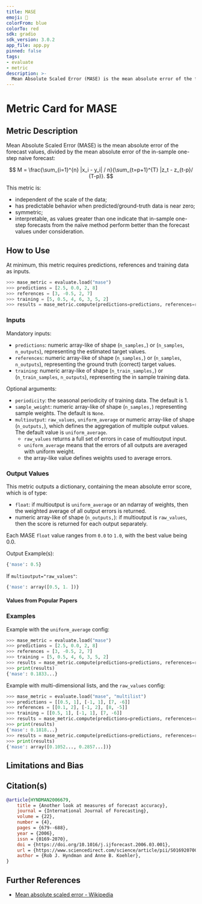 ```yaml
---
title: MASE
emoji: 🤗 
colorFrom: blue
colorTo: red
sdk: gradio
sdk_version: 3.0.2
app_file: app.py
pinned: false
tags:
- evaluate
- metric
description: >-
  Mean Absolute Scaled Error (MASE) is the mean absolute error of the forecast values, divided by the mean absolute error of the in-sample one-step naive forecast on the training set.
---
```


# Metric Card for MASE

## Metric Description

Mean Absolute Scaled Error (MASE) is the mean absolute error of the forecast values, divided by the mean absolute error of the in-sample one-step naive forecast:

$$
M = \frac{\sum_{i=1}^{n} |x_i - y_i| / n}{\sum_{t=p+1}^{T} |z_t - z_{t-p}/ (T-p)}.
$$

This metric is:
*  independent of the scale of the data;
* has predictable behavior when predicted/ground-truth data is near zero;
*  symmetric;
* interpretable,  as values greater than one indicate that in-sample one-step forecasts from the naïve method perform better than the forecast values under consideration.


## How to Use

At minimum, this metric requires predictions, references and training data as inputs.

```python
>>> mase_metric = evaluate.load("mase")
>>> predictions = [2.5, 0.0, 2, 8]
>>> references = [3, -0.5, 2, 7]
>>> training = [5, 0.5, 4, 6, 3, 5, 2]
>>> results = mase_metric.compute(predictions=predictions, references=references, training=training)
```

### Inputs

Mandatory inputs: 
- `predictions`: numeric array-like of shape (`n_samples,`) or (`n_samples`, `n_outputs`), representing the estimated target values.
- `references`: numeric array-like of shape (`n_samples,`) or (`n_samples`, `n_outputs`), representing the ground truth (correct) target values.
- `training`: numeric array-like of shape (`n_train_samples,`) or (`n_train_samples`, `n_outputs`), representing the in sample training data.

Optional arguments:
- `periodicity`: the seasonal periodicity of training data. The default is 1.
- `sample_weight`: numeric array-like of shape (`n_samples,`) representing sample weights. The default is `None`.
- `multioutput`: `raw_values`, `uniform_average` or numeric array-like of shape (`n_outputs,`), which defines the aggregation of multiple output values. The default value is `uniform_average`.
  - `raw_values` returns a full set of errors in case of multioutput input.
  - `uniform_average` means that the errors of all outputs are averaged with uniform weight. 
  - the array-like value defines weights used to average errors.

### Output Values
This metric outputs a dictionary, containing the mean absolute error score, which is of type:
- `float`: if multioutput is `uniform_average` or an ndarray of weights, then the weighted average of all output errors is returned.
- numeric array-like of shape (`n_outputs,`): if multioutput is `raw_values`, then the score is returned for each output separately. 

Each MASE `float` value ranges from `0.0` to `1.0`, with the best value being 0.0.

Output Example(s):
```python
{'mase': 0.5}
```

If `multioutput="raw_values"`:
```python
{'mase': array([0.5, 1. ])}
```

#### Values from Popular Papers


### Examples

Example with the `uniform_average` config:
```python
>>> mase_metric = evaluate.load("mase")
>>> predictions = [2.5, 0.0, 2, 8]
>>> references = [3, -0.5, 2, 7]
>>> training = [5, 0.5, 4, 6, 3, 5, 2]
>>> results = mase_metric.compute(predictions=predictions, references=references, training=training)
>>> print(results)
{'mase': 0.1833...}
```

Example with multi-dimensional lists, and the `raw_values` config:
```python
>>> mase_metric = evaluate.load("mase", "multilist")
>>> predictions = [[0.5, 1], [-1, 1], [7, -6]]
>>> references = [[0.1, 2], [-1, 2], [8, -5]]
>>> training = [[0.5, 1], [-1, 1], [7, -6]]
>>> results = mase_metric.compute(predictions=predictions, references=references, training=training)
>>> print(results)
{'mase': 0.1818...}
>>> results = mase_metric.compute(predictions=predictions, references=references, training=training, multioutput='raw_values')
>>> print(results)
{'mase': array([0.1052..., 0.2857...])}
```

## Limitations and Bias


## Citation(s)

```bibtex
@article{HYNDMAN2006679,
    title = {Another look at measures of forecast accuracy},
    journal = {International Journal of Forecasting},
    volume = {22},
    number = {4},
    pages = {679--688},
    year = {2006},
    issn = {0169-2070},
    doi = {https://doi.org/10.1016/j.ijforecast.2006.03.001},
    url = {https://www.sciencedirect.com/science/article/pii/S0169207006000239},
    author = {Rob J. Hyndman and Anne B. Koehler},
}
```

## Further References
- [Mean absolute scaled error - Wikipedia](https://en.wikipedia.org/wiki/Mean_absolute_scaled_errorr)
